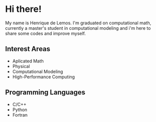 # Hi there! 

My name is Henrique de Lemos. I'm graduated on computational math, currently a master's student in computational modeling and i'm here to share some codes and improve myself.

## Interest Areas
- Aplicated Math
- Physical
- Computational Modeling
- High-Performance Computing

## Programming Languages
- C/C++
- Python
- Fortran

